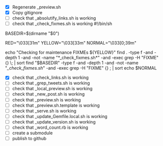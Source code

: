 - [X] Regenerate _preview.sh
- [X] Copy gitignore
- [ ] check that _absolutify_links.sh is working
- [ ] check that _check_fixmes.sh is working
#!/bin/sh

BASEDIR=$(dirname "$0")

RED="\033[31m"
YELLOW="\033[33m"
NORMAL="\033[0;39m"

echo "Checking for maintenance FIXMEs ${YELLOW}"
find . -type f -and -depth 1 -and -not -name "*_check_fixmes.sh*" -and -exec grep -H "FIXME" {} \; | sort
find "$BASEDIR" -type f -and -depth 1 -and -not -name "*_check_fixmes.sh*" -and -exec grep -H "FIXME" {} \; | sort
echo $NORMAL

- [X] check that _check_links.sh is working
- [ ] check that _grep_tweets.sh is working
- [ ] check that _local_preview.sh is working
- [ ] check that _new_post.sh is working
- [ ] check that _preview.sh is working
- [ ] check that _preview.sh.template is working
- [ ] check that _serve.sh is working
- [ ] check that _update_Gemfile.local.sh is working
- [ ] check that _update_version.sh is working
- [ ] check that _word_count.rb is working
- [ ] create a submodule
- [ ] publish to github
